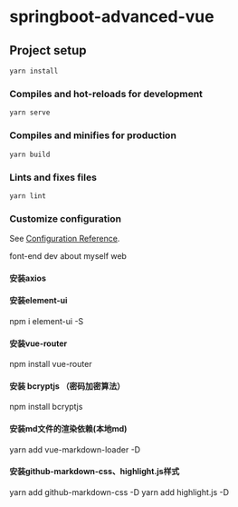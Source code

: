 # springboot-advanced-vue


## Project setup
```
yarn install
```

### Compiles and hot-reloads for development
```
yarn serve
```

### Compiles and minifies for production
```
yarn build
```

### Lints and fixes files
```
yarn lint
```

### Customize configuration
See [Configuration Reference](https://cli.vuejs.org/config/).

font-end dev about myself web

#### 安装axios
#### 安装element-ui
npm i element-ui -S
#### 安装vue-router
npm install vue-router

#### 安装 bcryptjs （密码加密算法）
npm install bcryptjs

#### 安装md文件的渲染依赖(本地md)
yarn add vue-markdown-loader -D
#### 安装github-markdown-css、highlight.js样式
yarn add github-markdown-css  -D
yarn add highlight.js  -D
